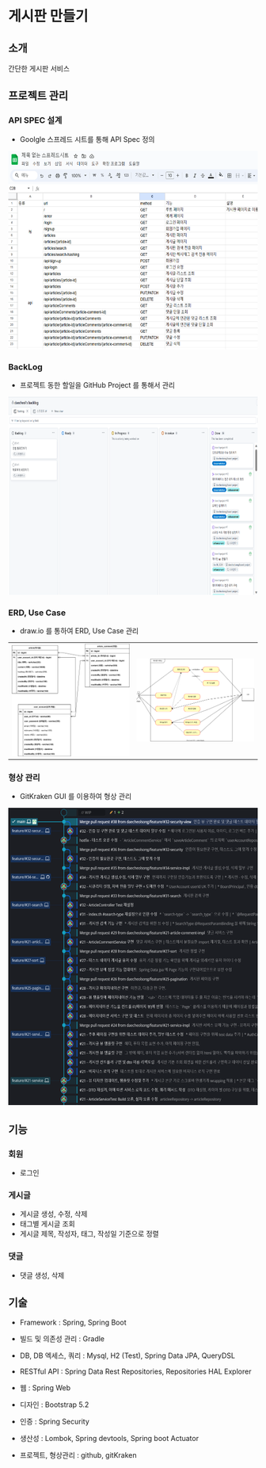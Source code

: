 # 게시판 만들기



## 소개

간단한 게시판 서비스







## 프로젝트 관리

### API SPEC 설계

- Goolgle 스프레드 시트를 통해 API Spec 정의

<img src="./document/board-1.png" width="800px" height="400px">

### BackLog

- 프로젝트 동한 할일을 GitHub Project 를 통해서 관리

<img src="./document/board-2.png" width="800px" height="400px">

### ERD, Use Case

- draw.io 를 통하여 ERD, Use Case 관리

<table>
    <tr>
        <td>
            <img src="./document/board-project.svg" alt="이미지1_설명">
        </td>
        <td>
            <img src="./document/use-case.svg" alt="이미지2_설명">
        </td>
    </tr>
</table>

### 형상 관리
- GitKraken GUI 를 이용하여 형상 관리

<img src="./document/board-3.png" width="800px" height="600px">

## 기능

### 회원

- 로그인

### 게시글

- 게시글 생성, 수정, 삭제
- 태그별 게시글 조회
- 게시글 제목, 작성자, 태그, 작성일 기준으로 정렬

### 댓글

- 댓글 생성, 삭제



## 기술

- Framework : Spring, Spring Boot
- 빌드 및 의존성 관리 : Gradle
- DB, DB 엑세스, 쿼리 : Mysql, H2 (Test), Spring Data JPA, QueryDSL
- RESTful API  : Spring Data Rest Repositories, Repositories HAL Explorer

- 웹 : Spring Web
- 디자인 : Bootstrap 5.2
- 인증 : Spring Security
- 생산성 : Lombok, Spring devtools, Spring boot Actuator
- 프로젝트, 형상관리 : github, gitKraken

